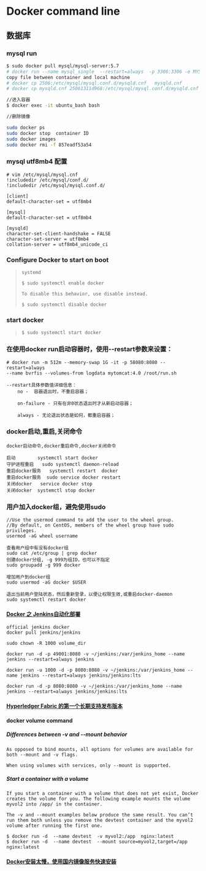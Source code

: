 # Docker command line

## 数据库

### mysql run

```bash
$ sudo docker pull mysql/mysql-server:5.7
# docker run --name mysql_single  --restart=always  -p 3306:3306 -e MYSQL_ROOT_PASSWORD=123456 -d mysql:5.7
copy file between container and local machine
# docker cp 2506:/etc/mysql/mysql.conf.d/mysqld.cnf   mysqld.cnf
# docker cp mysqld.cnf 25061311d968:/etc/mysql/mysql.conf.d/mysqld.cnf

//进入容器
$ docker exec -it ubuntu_bash bash

//删除镜像

sudo docker ps
sudo docker stop  container ID
sudo docker images
sudo docker rmi -f 857eadf53a54

```

### mysql utf8mb4 配置
```aidl
# vim /etc/mysql/mysql.cnf
!includedir /etc/mysql/conf.d/
!includedir /etc/mysql/mysql.conf.d/

[client]
default-character-set = utf8mb4

[mysql]
default-character-set = utf8mb4

[mysqld]
character-set-client-handshake = FALSE
character-set-server = utf8mb4
collation-server = utf8mb4_unicode_ci

```
### Configure Docker to start on boot
> ````
> systemd
>
> $ sudo systemctl enable docker
>
> To disable this behavior, use disable instead.
>
> $ sudo systemctl disable docker
>
> ````
### start docker
> ```
> $ sudo systemctl start docker
> ```

### 在使用docker run启动容器时，使用--restart参数来设置：
```
# docker run -m 512m --memory-swap 1G -it -p 58080:8080 --restart=always 
--name bvrfis --volumes-from logdata mytomcat:4.0 /root/run.sh

--restart具体参数值详细信息：
    no -  容器退出时，不重启容器；

    on-failure - 只有在非0状态退出时才从新启动容器；

    always - 无论退出状态是如何，都重启容器；
```

### docker启动,重启,关闭命令
```
docker启动命令,docker重启命令,docker关闭命令

启动        systemctl start docker
守护进程重启   sudo systemctl daemon-reload
重启docker服务   systemctl restart  docker
重启docker服务  sudo service docker restart
关闭docker   service docker stop   
关闭docker  systemctl stop docker
```

### 用户加入docker组，避免使用sudo
```
//Use the usermod command to add the user to the wheel group.
//By default, on CentOS, members of the wheel group have sudo privileges.
usermod -aG wheel username

查看用户组中有没有docker组
sudo cat /etc/group | grep docker
创建docker分组, -g 999为组ID，也可以不指定
sudo groupadd -g 999 docker 

增加用户到docker组
sudo usermod -aG docker $USER

退出当前用户登陆状态，然后重新登录，以便让权限生效,或重启docker-daemon
sudo systemctl restart docker
```

#### [Docker 之 Jenkins自动化部署](https://www.jianshu.com/p/a1aef2f7da56)

```
official jenkins docker
docker pull jenkins/jenkins

sudo chown -R 1000 volume_dir

docker run -d -p 49001:8080 -v ~/jenkins:/var/jenkins_home --name jenkins --restart=always jenkins

docker run -u 1000 -d -p 8080:8080 -v ~/jenkins:/var/jenkins_home --name jenkins --restart=always jenkins/jenkins:lts

docker run -d -p 8080:8080 -v ~/jenkins:/var/jenkins_home --name jenkins --restart=always jenkins/jenkins:lts

```

#### [Hyperledger Fabric 的第一个长期支持发布版本](https://hyperledger-fabric.readthedocs.io/zh_CN/release-1.4/whatsnew.html)


#### docker volume command
##### Differences between -v and --mount behavior
```
As opposed to bind mounts, all options for volumes are available for both --mount and -v flags.

When using volumes with services, only --mount is supported.
```
##### Start a container with a volume
```
If you start a container with a volume that does not yet exist, Docker creates the volume for you. The following example mounts the volume myvol2 into /app/ in the container.

The -v and --mount examples below produce the same result. You can’t run them both unless you remove the devtest container and the myvol2 volume after running the first one.

$ docker run -d  --name devtest  -v myvol2:/app  nginx:latest
$ docker run -d  --name devtest  --mount source=myvol2,target=/app  nginx:latest

```


#### [Docker安装太慢，使用国内镜像服务快速安装](https://blog.csdn.net/weixin_39806100/article/details/105925731?utm_medium=distribute.pc_relevant.none-task-blog-baidulandingword-2&spm=1001.2101.3001.4242)